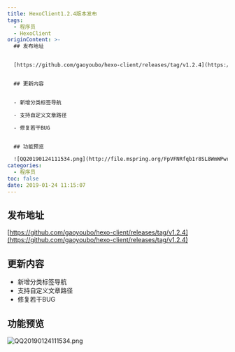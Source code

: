 ```yaml
---
title: HexoClient1.2.4版本发布
tags:
  - 程序员
  - HexoClient
originContent: >-
  ## 发布地址


  [https://github.com/gaoyoubo/hexo-client/releases/tag/v1.2.4](https://github.com/gaoyoubo/hexo-client/releases/tag/v1.2.4)


  ## 更新内容


  - 新增分类标签导航

  - 支持自定义文章路径

  - 修复若干BUG


  ## 功能预览

  ![QQ20190124111534.png](http://file.mspring.org/FpVFNRfqb1r8SL8WmWPwrZwNqE2M)
categories:
  - 程序员
toc: false
date: 2019-01-24 11:15:07
---
```


## 发布地址

[https://github.com/gaoyoubo/hexo-client/releases/tag/v1.2.4](https://github.com/gaoyoubo/hexo-client/releases/tag/v1.2.4)

## 更新内容

- 新增分类标签导航
- 支持自定义文章路径
- 修复若干BUG

## 功能预览
![QQ20190124111534.png](http://file.mspring.org/FpVFNRfqb1r8SL8WmWPwrZwNqE2M)